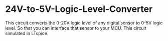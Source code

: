 # 24V-to-5V-Logic-Level-Converter
This circuit converts the 0-20V logic level of any digital sensor to 0-5V logic level. So that you can interface that sensor to your MCU. This circuit simulated in LTspice.
